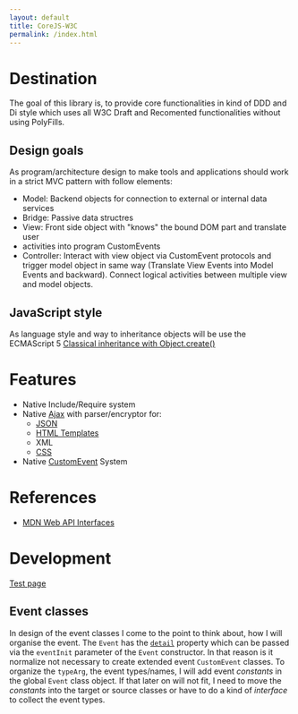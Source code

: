```yaml
---
layout: default
title: CoreJS-W3C
permalink: /index.html
---
```


# Destination
The goal of this library is, to provide core functionalities in kind of DDD and 
Di style which uses all W3C Draft and Recomented functionalities without using 
PolyFills.

## Design goals
As program/architecture design to make tools and applications should work in a 
strict MVC pattern with follow elements:

* Model: Backend objects for connection to external or internal data services
* Bridge: Passive data structres
* View: Front side object with "knows" the bound DOM part and translate user 
* activities into program CustomEvents
* Controller: Interact with view object via CustomEvent protocols and trigger 
model object in same way (Translate View Events into Model Events and 
backward). Connect logical activities between multiple view and model objects.

## JavaScript style
As language style and way to inheritance objects will be use the ECMAScript 5 
[Classical inheritance with Object.create()](https://developer.mozilla.org/en-US/docs/Web/JavaScript/Reference/Global_Objects/Object/create#Example:_Classical_inheritance_with_Object.create)

# Features
* Native Include/Require system
* Native [Ajax](https://developer.mozilla.org/en-US/docs/Web/API/XMLHttpRequest) with parser/encryptor for:
	* [JSON](https://developer.mozilla.org/en-US/docs/Web/JavaScript/Reference/Global_Objects/JSON)
	* [HTML Templates](https://developer.mozilla.org/en-US/docs/Web/API/Element/insertAdjacentHTML)
	* XML
	* [CSS](https://developer.mozilla.org/en-US/docs/Web/API/CSSStyleSheet)
* Native [CustomEvent](https://developer.mozilla.org/en-US/docs/Web/API/CustomEvent) System

# References
* [MDN Web API Interfaces](https://developer.mozilla.org/en-US/docs/Web/API)

# Development
[Test page](.test/core.html)

## Event classes
In design of the event classes I come to the point to think about, how I will
organise the event. The `Event` has the 
[`detail`](https://developer.mozilla.org/en-US/docs/Web/API/Event/detail)
property which can be passed via the `eventInit` parameter of the `Event`
constructor. In that reason is it normalize not necessary to create extended
event `CustomEvent` classes.
To organize the `typeArg`, the event types/names, I will add event _constants_
in the global `Event` class object. If that later on will not fit, I need to
move the _constants_ into the target or source classes or have to do a kind of
_interface_ to collect the event types.